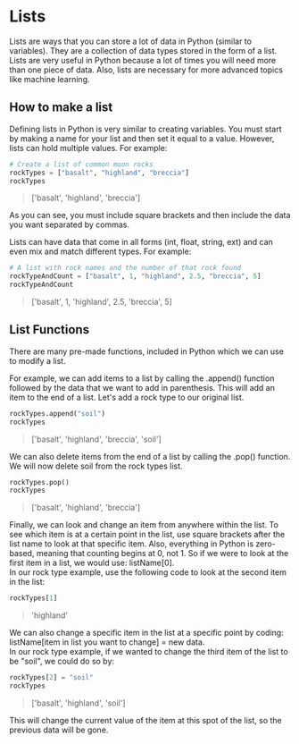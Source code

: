 # Lists

Lists are ways that you can store a lot of data in Python (similar to variables). They are a collection of data types stored in the form of a list. Lists are very useful in Python because a lot of times you will need more than one piece of data. Also, lists are necessary for more advanced topics like machine learning.

## How to make a list

Defining lists in Python is very similar to creating variables. You must start by making a name for your list and then set it equal to a value. However, lists can hold multiple values. For example:

```python
# Create a list of common moon rocks
rockTypes = ["basalt", "highland", "breccia"]
rockTypes
```

>['basalt', 'highland', 'breccia']

As you can see, you must include square brackets and then include the data you want separated by commas.

Lists can have data that come in all forms (int, float, string, ext) and can even mix and match different types. For example:

```python
# A list with rock names and the number of that rock found
rockTypeAndCount = ["basalt", 1, "highland", 2.5, "breccia", 5]
rockTypeAndCount
```

>['basalt', 1, 'highland', 2.5, 'breccia', 5]

## List Functions

There are many pre-made functions, included in Python which we can use to modify a list.

For example, we can add items to a list by calling the .append() function followed by the data that we want to add in parenthesis. This will add an item to the end of a list. Let's add a rock type to our original list.

```python
rockTypes.append("soil")
rockTypes
```

>['basalt', 'highland', 'breccia', 'soil']

We can also delete items from the end of a list by calling the .pop() function. We will now delete soil from the rock types list.

```python
rockTypes.pop()
rockTypes
```

>['basalt', 'highland', 'breccia']

Finally, we can look and change an item from anywhere within the list. To see which item is at a certain point in the list, use square brackets after the list name to look at that specific item. Also, everything in Python is zero-based, meaning that counting begins at 0, not 1. So if we were to look at the first item in a list, we would use:  listName[0].  
In our rock type example, use the following code to look at the second item in the list:

```python
rockTypes[1]
```

>'highland'

We can also change a specific item in the list at a specific point by coding:
listName[item in list you want to change] = new data.  
In our rock type example, if we wanted to change the third item of the list to be "soil", we could do so by:

```python
rockTypes[2] = "soil"
rockTypes
```

>['basalt', 'highland', 'soil']

This will change the current value of the item at this spot of the list, so the previous data will be gone.
